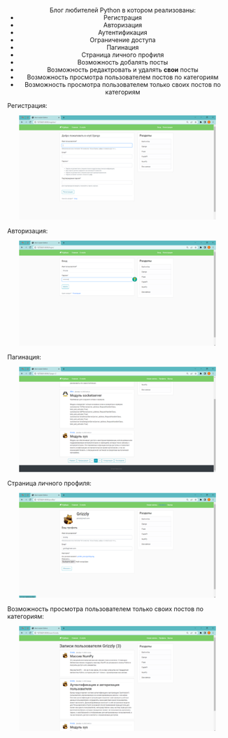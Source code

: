 <ul align="center">
    Блог любителей Python в котором реализованы:
    <li>Регистрация</li>
    <li>Авторизация</li>
    <li>Аутентификация</li>
    <li>Ограничение доступа</li>
    <li>Пагинация</li>
    <li>Страница личного профиля</li>
    <li>Возможность добалять посты</li>
    <li>Возможность редактровать и удалять <b>свои</b> посты</li>
    <li>Возможность просмотра пользователем постов по категориям</li>
    <li>Возможность просмотра пользователем только своих постов по категориям</li>
</ul>

Регистрация:
<p align="center">
  <img src="https://github.com/zorokonStepan/BlogSite_Django/raw/main/img_git/reg.png" width="450" title="reg">
</p>

Авторизация:
<p align="center">
  <img src="https://github.com/zorokonStepan/BlogSite_Django/raw/main/img_git/in.png" width="450" title="in">
</p>

Пагинация:
<p align="center">
  <img src="https://github.com/zorokonStepan/BlogSite_Django/raw/main/img_git/pagination.png" width="450" title="pagination">
</p>

Страница личного профиля:
<p align="center">
  <img src="https://github.com/zorokonStepan/BlogSite_Django/raw/main/img_git/profile.png" width="450" title="profile">
</p>


Возможность просмотра пользователем только своих постов по категориям:
<p align="center">
  <img src="https://github.com/zorokonStepan/BlogSite_Django/raw/main/img_git/my_posts.png" width="450" title="my_posts">
</p>